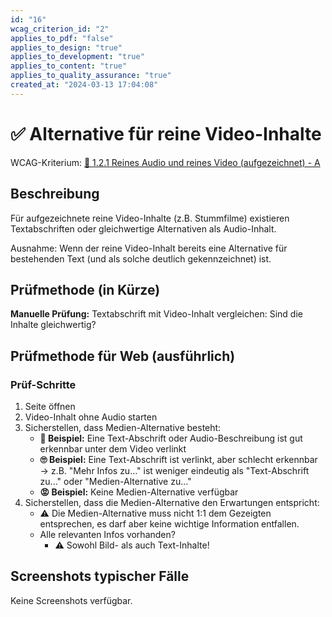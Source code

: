 ```yaml
---
id: "16"
wcag_criterion_id: "2"
applies_to_pdf: "false"
applies_to_design: "true"
applies_to_development: "true"
applies_to_content: "true"
applies_to_quality_assurance: "true"
created_at: "2024-03-13 17:04:08"
---
```


# ✅ Alternative für reine Video-Inhalte

WCAG-Kriterium: [📜 1.2.1 Reines Audio und reines Video (aufgezeichnet) - A](..)

## Beschreibung

Für aufgezeichnete reine Video-Inhalte (z.B. Stummfilme) existieren Textabschriften oder gleichwertige Alternativen als Audio-Inhalt.

Ausnahme: Wenn der reine Video-Inhalt bereits eine Alternative für bestehenden Text (und als solche deutlich gekennzeichnet) ist.

## Prüfmethode (in Kürze)

**Manuelle Prüfung:**  Textabschrift mit Video-Inhalt vergleichen: Sind die Inhalte gleichwertig?

## Prüfmethode für Web (ausführlich)

### Prüf-Schritte

1. Seite öffnen
1. Video-Inhalt ohne Audio starten
1. Sicherstellen, dass Medien-Alternative besteht:
    - **🙂 Beispiel:** Eine Text-Abschrift oder Audio-Beschreibung ist gut erkennbar unter dem Video verlinkt
    - **🙄 Beispiel:** Eine Text-Abschrift ist verlinkt, aber schlecht erkennbar → z.B. "Mehr Infos zu..." ist weniger eindeutig als "Text-Abschrift zu..." oder "Medien-Alternative zu..."
    - **😡 Beispiel:** Keine Medien-Alternative verfügbar
1. Sicherstellen, dass die Medien-Alternative den Erwartungen entspricht:
    - ⚠️ Die Medien-Alternative muss nicht 1:1 dem Gezeigten entsprechen, es darf aber keine wichtige Information entfallen.
    - Alle relevanten Infos vorhanden?
        - ⚠️ Sowohl Bild- als auch Text-Inhalte!

## Screenshots typischer Fälle

Keine Screenshots verfügbar.
